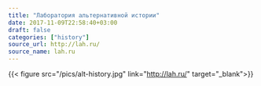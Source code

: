 ```yaml
---
title: "Лаборатория альтернативной истории"
date: 2017-11-09T22:58:40+03:00
draft: false
categories: ["history"]
source_url: http://lah.ru/
source_name: lah.ru
---
```


{{< figure src="/pics/alt-history.jpg" link="http://lah.ru/" target="_blank">}}

<!--more-->
